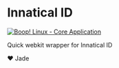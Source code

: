 # Innatical ID
[![Boop! Linux - Core Application](https://img.shields.io/badge/Boop!_Linux-Core_Application-915cee?logo=BookStack&logoColor=white)](https://)

Quick webkit wrapper for Innatical ID


:heart: Jade
